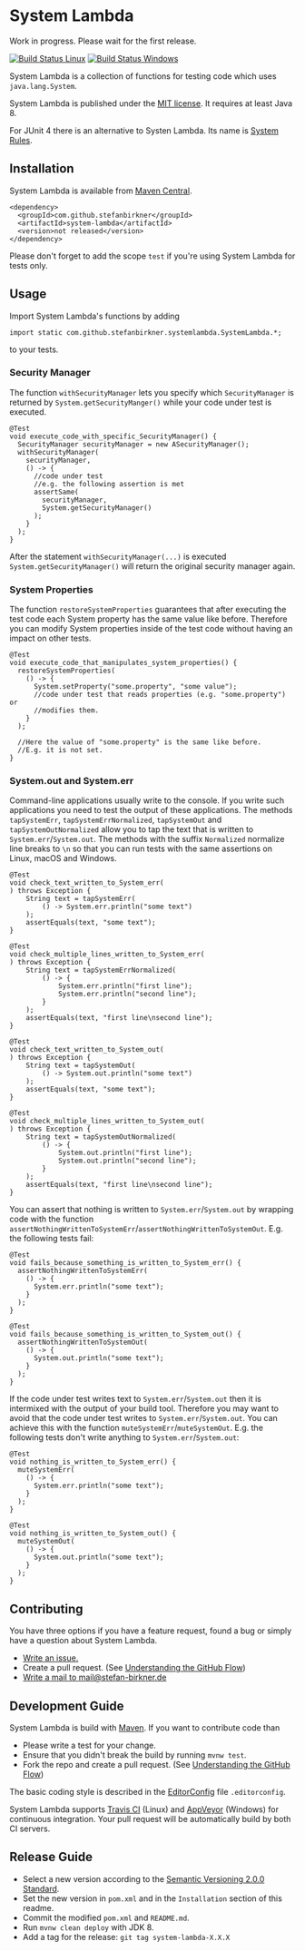# System Lambda

Work in progress. Please wait for the first release.

[![Build Status Linux](https://travis-ci.org/stefanbirkner/system-lambda.svg?branch=master)](https://travis-ci.org/stefanbirkner/system-lambda) [![Build Status Windows](https://ci.appveyor.com/api/projects/status/4ck6g0triwhvk9dy?svg=true)](https://ci.appveyor.com/project/stefanbirkner/system-lambda)

System Lambda is a collection of functions for testing code which uses
`java.lang.System`.

System Lambda is published under the
[MIT license](http://opensource.org/licenses/MIT). It requires at least Java 8.

For JUnit 4 there is an alternative to Systen Lambda. Its name is
[System Rules](http://stefanbirkner.github.io/system-rules/index.html).

## Installation

System Lambda is available from
[Maven Central](http://search.maven.org/#search%7Cga%7C1%7Cg%3A%22com.github.stefanbirkner%22%20AND%20a%3A%22system-lambda%22).

    <dependency>
      <groupId>com.github.stefanbirkner</groupId>
      <artifactId>system-lambda</artifactId>
      <version>not released</version>
    </dependency>

Please don't forget to add the scope `test` if you're using System
Lambda for tests only.


## Usage

Import System Lambda's functions by adding

    import static com.github.stefanbirkner.systemlambda.SystemLambda.*;

to your tests.


### Security Manager

The function `withSecurityManager` lets you specify which `SecurityManager` is
returned by `System.getSecurityManger()` while your code under test is
executed.

    @Test
    void execute_code_with_specific_SecurityManager() {
      SecurityManager securityManager = new ASecurityManager();
      withSecurityManager(
        securityManager,
        () -> {
          //code under test
          //e.g. the following assertion is met
          assertSame(
            securityManager,
            System.getSecurityManager()
          );
        }
      );
    }

After the statement `withSecurityManager(...)` is executed
`System.getSecurityManager()` will return the original security manager again.


### System Properties

The function `restoreSystemProperties` guarantees that after executing the test
code each System property has the same value like before. Therefore you
can modify System properties inside of the test code without having an impact on
other tests.

    @Test
    void execute_code_that_manipulates_system_properties() {
      restoreSystemProperties(
        () -> {
          System.setProperty("some.property", "some value");
          //code under test that reads properties (e.g. "some.property") or
          //modifies them.
        }
      );
      
      //Here the value of "some.property" is the same like before.
      //E.g. it is not set.
    }

### System.out and System.err

Command-line applications usually write to the console. If you write such
applications you need to test the output of these applications. The methods
`tapSystemErr`, `tapSystemErrNormalized`, `tapSystemOut` and
`tapSystemOutNormalized` allow you to tap the text that is written to
`System.err`/`System.out`. The methods with the suffix `Normalized` normalize
line breaks to `\n` so that you can run tests with the same assertions on Linux,
macOS and Windows.

    @Test
	void check_text_written_to_System_err(
	) throws Exception {
		String text = tapSystemErr(
			() -> System.err.println("some text")
		);
		assertEquals(text, "some text");
	}

    @Test
	void check_multiple_lines_written_to_System_err(
	) throws Exception {
		String text = tapSystemErrNormalized(
			() -> {
			    System.err.println("first line");
			    System.err.println("second line");
			}
		);
		assertEquals(text, "first line\nsecond line");
	}
    
    @Test
	void check_text_written_to_System_out(
	) throws Exception {
		String text = tapSystemOut(
			() -> System.out.println("some text")
		);
		assertEquals(text, "some text");
	}

    @Test
	void check_multiple_lines_written_to_System_out(
	) throws Exception {
		String text = tapSystemOutNormalized(
			() -> {
			    System.out.println("first line");
			    System.out.println("second line");
			}
		);
		assertEquals(text, "first line\nsecond line");
	}

You can assert that nothing is written to `System.err`/`System.out` by wrapping
code with the function
`assertNothingWrittenToSystemErr`/`assertNothingWrittenToSystemOut`. E.g. the
following tests fail:

    @Test
    void fails_because_something_is_written_to_System_err() {
      assertNothingWrittenToSystemErr(
        () -> {
          System.err.println("some text");
        }
      );
    }

    @Test
    void fails_because_something_is_written_to_System_out() {
      assertNothingWrittenToSystemOut(
        () -> {
          System.out.println("some text");
        }
      );
    }

If the code under test writes text to `System.err`/`System.out` then it is
intermixed with the output of your build tool. Therefore you may want to avoid
that the code under test writes to `System.err`/`System.out`. You can achieve
this with the function `muteSystemErr`/`muteSystemOut`. E.g. the following tests
don't write anything to `System.err`/`System.out`:

    @Test
    void nothing_is_written_to_System_err() {
      muteSystemErr(
        () -> {
          System.err.println("some text");
        }
      );
    }

    @Test
    void nothing_is_written_to_System_out() {
      muteSystemOut(
        () -> {
          System.out.println("some text");
        }
      );
    }


## Contributing

You have three options if you have a feature request, found a bug or
simply have a question about System Lambda.

* [Write an issue.](https://github.com/stefanbirkner/system-lambda/issues/new)
* Create a pull request. (See [Understanding the GitHub Flow](https://guides.github.com/introduction/flow/index.html))
* [Write a mail to mail@stefan-birkner.de](mailto:mail@stefan-birkner.de)


## Development Guide

System Lambda is build with [Maven](http://maven.apache.org/). If you
want to contribute code than

* Please write a test for your change.
* Ensure that you didn't break the build by running `mvnw test`.
* Fork the repo and create a pull request. (See [Understanding the GitHub Flow](https://guides.github.com/introduction/flow/index.html))

The basic coding style is described in the
[EditorConfig](http://editorconfig.org/) file `.editorconfig`.

System Lambda supports [Travis CI](https://travis-ci.org/) (Linux) and
[AppVeyor](http://www.appveyor.com/) (Windows) for continuous
integration. Your pull request will be automatically build by both CI
servers.


## Release Guide

* Select a new version according to the
  [Semantic Versioning 2.0.0 Standard](http://semver.org/).
* Set the new version in `pom.xml` and in the `Installation` section of
  this readme.
* Commit the modified `pom.xml` and `README.md`.
* Run `mvnw clean deploy` with JDK 8.
* Add a tag for the release: `git tag system-lambda-X.X.X`
